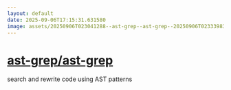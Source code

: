 ```yaml
---
layout: default
date: 2025-09-06T17:15:31.631580
image: assets/20250906T023041288--ast-grep--ast-grep--20250906T023339833--cropped.png
---
```


# [ast-grep/ast-grep](https://github.com/ast-grep/ast-grep)

search and rewrite code using AST patterns
